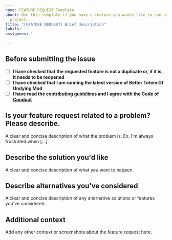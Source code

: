 ```yaml
---
name: FEATURE REQUEST Template
about: Use this template if you have a feature you would like to see added to the
  project.
title: "[FEATURE REQUEST] Brief description"
labels: ''
assignees: ''

---
```


## Before submitting the issue

- [ ] **I have checked that the requested feature is not a duplicate or, if it is, it needs to be reopened**
- [ ] **I have checked that I am running the latest version of Better Totem Of Undying Mod**
- [ ] **I have read the [contributing guidelines](https://github.com/CerbonXD/BetterTotemOfUndying/blob/master/CONTRIBUTING.md#feature-requests) and I agree with the [Code of Conduct](https://github.com/CerbonXD/BetterTotemOfUndying/blob/master/CODE_OF_CONDUCT.md)**

## Is your feature request related to a problem? Please describe.

A clear and concise description of what the problem is. Ex. I'm always frustrated when [...]

## Describe the solution you'd like

A clear and concise description of what you want to happen.


## Describe alternatives you've considered
A clear and concise description of any alternative solutions or features you've considered.

## Additional context
Add any other context or screenshots about the feature request here.
